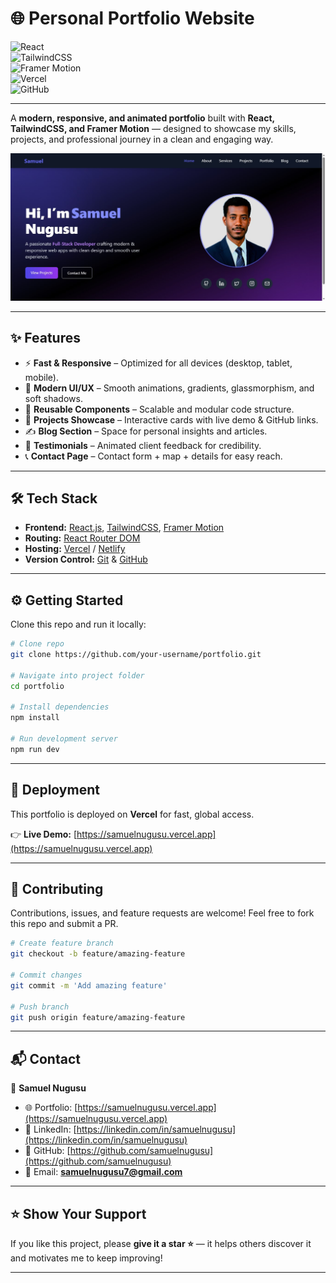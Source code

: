 # 🌐 Personal Portfolio Website  

![React](https://img.shields.io/badge/React-20232A?style=for-the-badge&logo=react&logoColor=61DAFB)  
![TailwindCSS](https://img.shields.io/badge/TailwindCSS-38B2AC?style=for-the-badge&logo=tailwind-css&logoColor=white)  
![Framer Motion](https://img.shields.io/badge/Framer_Motion-black?style=for-the-badge&logo=framer&logoColor=white)  
![Vercel](https://img.shields.io/badge/Vercel-000000?style=for-the-badge&logo=vercel&logoColor=white)  
![GitHub](https://img.shields.io/badge/GitHub-181717?style=for-the-badge&logo=github&logoColor=white)  

---

A **modern, responsive, and animated portfolio** built with **React, TailwindCSS, and Framer Motion** — designed to showcase my skills, projects, and professional journey in a clean and engaging way.  

![Portfolio Preview](public/SamuelPage.jpg)  

---

## ✨ Features  

- ⚡ **Fast & Responsive** – Optimized for all devices (desktop, tablet, mobile).  
- 🎨 **Modern UI/UX** – Smooth animations, gradients, glassmorphism, and soft shadows.  
- 🧩 **Reusable Components** – Scalable and modular code structure.  
- 📂 **Projects Showcase** – Interactive cards with live demo & GitHub links.  
- ✍️ **Blog Section** – Space for personal insights and articles.  
- 💬 **Testimonials** – Animated client feedback for credibility.  
- 📞 **Contact Page** – Contact form + map + details for easy reach.  

---

## 🛠️ Tech Stack  

- **Frontend:** [React.js](https://reactjs.org/), [TailwindCSS](https://tailwindcss.com/), [Framer Motion](https://www.framer.com/motion/)  
- **Routing:** [React Router DOM](https://reactrouter.com/)  
- **Hosting:** [Vercel](https://vercel.com/) / [Netlify](https://www.netlify.com/)  
- **Version Control:** [Git](https://git-scm.com/) & [GitHub](https://github.com/)  

---

## ⚙️ Getting Started  

Clone this repo and run it locally:  

```bash
# Clone repo
git clone https://github.com/your-username/portfolio.git

# Navigate into project folder
cd portfolio

# Install dependencies
npm install

# Run development server
npm run dev
````

---

## 🚀 Deployment

This portfolio is deployed on **Vercel** for fast, global access.

👉 **Live Demo:** [https://samuelnugusu.vercel.app](https://samuelnugusu.vercel.app)

---

## 🤝 Contributing

Contributions, issues, and feature requests are welcome!
Feel free to fork this repo and submit a PR.

```bash
# Create feature branch
git checkout -b feature/amazing-feature

# Commit changes
git commit -m 'Add amazing feature'

# Push branch
git push origin feature/amazing-feature
```

---

## 📬 Contact

👤 **Samuel Nugusu**

* 🌐 Portfolio: [https://samuelnugusu.vercel.app](https://samuelnugusu.vercel.app)
* 💼 LinkedIn: [https://linkedin.com/in/samuelnugusu](https://linkedin.com/in/samuelnugusu)
* 🐙 GitHub: [https://github.com/samuelnugusu](https://github.com/samuelnugusu)
* 📧 Email: **[samuelnugusu7@gmail.com](mailto:samuelnugusu7@gmail.com)**

---

## ⭐ Show Your Support

If you like this project, please **give it a star ⭐** — it helps others discover it and motivates me to keep improving!

---

